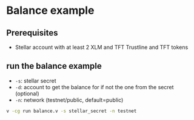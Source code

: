 # Balance example

## Prerequisites

- Stellar account with at least 2 XLM and TFT Trustline and TFT tokens

## run the balance example

- `-s`: stellar secret
- `-d`: account to get the balance for if not the one from the secret (optional)
- `-n`: network (testnet/public, default=public)

```sh
v -cg run balance.v -s stellar_secret -n testnet
```
